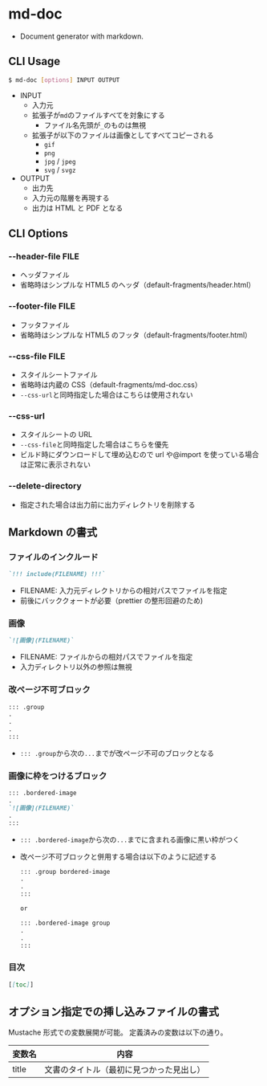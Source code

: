 # md-doc

- Document generator with markdown.

## CLI Usage

```sh
$ md-doc [options] INPUT OUTPUT
```

- INPUT
  - 入力元
  - 拡張子が`md`のファイルすべてを対象にする
    - ファイル名先頭が`_`のものは無視
  - 拡張子が以下のファイルは画像としてすべてコピーされる
    - `gif`
    - `png`
    - `jpg` / `jpeg`
    - `svg` / `svgz`
- OUTPUT
  - 出力先
  - 入力元の階層を再現する
  - 出力は HTML と PDF となる

## CLI Options

### --header-file FILE

- ヘッダファイル
- 省略時はシンプルな HTML5 のヘッダ（default-fragments/header.html）

### --footer-file FILE

- フッタファイル
- 省略時はシンプルな HTML5 のフッタ（default-fragments/footer.html）

### --css-file FILE

- スタイルシートファイル
- 省略時は内蔵の CSS（default-fragments/md-doc.css）
- `--css-url`と同時指定した場合はこちらは使用されない

### --css-url

- スタイルシートの URL
- `--css-file`と同時指定した場合はこちらを優先
- ビルド時にダウンロードして埋め込むので url や@import を使っている場合は正常に表示されない

### --delete-directory

- 指定された場合は出力前に出力ディレクトリを削除する

## Markdown の書式

### ファイルのインクルード

```markdown
`!!! include(FILENAME) !!!`
```

- FILENAME: 入力元ディレクトリからの相対パスでファイルを指定
- 前後にバッククォートが必要（prettier の整形回避のため)

### 画像

```markdown
`![画像](FILENAME)`
```

- FILENAME: ファイルからの相対パスでファイルを指定
- 入力ディレクトリ以外の参照は無視

### 改ページ不可ブロック

```markdown
::: .group
.
.
.
:::
```

- `::: .group`から次の`...`までが改ページ不可のブロックとなる

### 画像に枠をつけるブロック

```markdown
::: .bordered-image
.
`![画像](FILENAME)`
.
:::
```

- `::: .bordered-image`から次の`...`までに含まれる画像に黒い枠がつく
- 改ページ不可ブロックと併用する場合は以下のように記述する

  ```markdown
  ::: .group bordered-image
  .
  .
  :::

  or

  ::: .bordered-image group
  .
  .
  :::
  ```

### 目次

```markdown
[[toc]]
```

## オプション指定での挿し込みファイルの書式

Mustache 形式での変数展開が可能。
定義済みの変数は以下の通り。

| 変数名 | 内容                                     |
| ------ | ---------------------------------------- |
| title  | 文書のタイトル（最初に見つかった見出し） |
